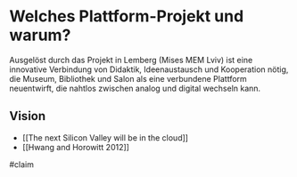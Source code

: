 # Welches Plattform-Projekt und warum?

Ausgelöst durch das Projekt in Lemberg (Mises MEM Lviv) ist eine innovative Verbindung von Didaktik, Ideenaustausch und Kooperation nötig, die Museum, Bibliothek und Salon als eine verbundene Plattform neuentwirft, die nahtlos zwischen analog und digital wechseln kann.

## Vision
- [[The next Silicon Valley will be in the cloud]]
- [[Hwang and Horowitt 2012]]

#claim 